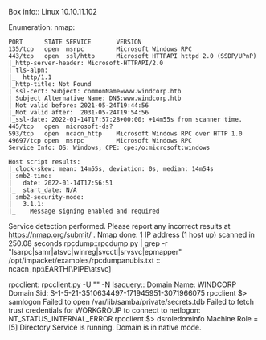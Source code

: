 Box info::
Linux
10.10.11.102

Enumeration:
nmap:
```
PORT      STATE SERVICE       VERSION
135/tcp   open  msrpc         Microsoft Windows RPC
443/tcp   open  ssl/http      Microsoft HTTPAPI httpd 2.0 (SSDP/UPnP)
|_http-server-header: Microsoft-HTTPAPI/2.0
| tls-alpn:
|_  http/1.1
|_http-title: Not Found
| ssl-cert: Subject: commonName=www.windcorp.htb
| Subject Alternative Name: DNS:www.windcorp.htb
| Not valid before: 2021-05-24T19:44:56
|_Not valid after:  2031-05-24T19:54:56
|_ssl-date: 2022-01-14T17:57:28+00:00; +14m55s from scanner time.
445/tcp   open  microsoft-ds?
593/tcp   open  ncacn_http    Microsoft Windows RPC over HTTP 1.0
49697/tcp open  msrpc         Microsoft Windows RPC
Service Info: OS: Windows; CPE: cpe:/o:microsoft:windows

Host script results:
|_clock-skew: mean: 14m55s, deviation: 0s, median: 14m54s
| smb2-time:
|   date: 2022-01-14T17:56:51
|_  start_date: N/A
| smb2-security-mode:
|   3.1.1:
|_    Message signing enabled and required
```

Service detection performed. Please report any incorrect results at https://nmap.org/submit/ .
Nmap done: 1 IP address (1 host up) scanned in 250.08 seconds
rpcdump::rpcdump.py <ip> | grep -r "lsarpc\|samr\|atsvc\|winreg\|svcctl\|srvsvc\|epmapper" /opt/impacket/examples/rpcdumpanubis.txt ::
ncacn_np:\\EARTH[\PIPE\atsvc]

rpcclient: rpcclient.py -U "" -N <ip>
lsaquery::
Domain Name: WINDCORP                                                                                                
Domain Sid: S-1-5-21-3510634497-171945951-3071966075
rpcclient $> samlogon
Failed to open /var/lib/samba/private/secrets.tdb
Failed to fetch trust credentials for WORKGROUP to connect to netlogon: NT_STATUS_INTERNAL_ERROR
rpcclient $> dsroledominfo
Machine Role = [5]
Directory Service is running.
Domain is in native mode.